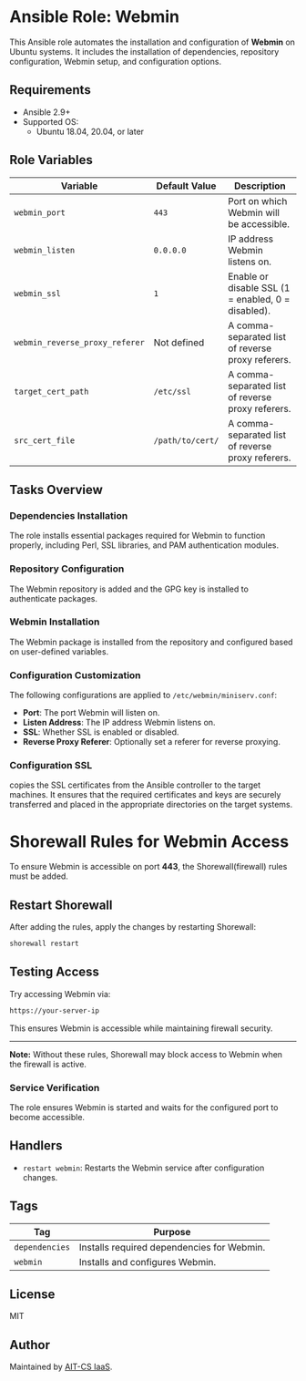 # Ansible Role: Webmin

This Ansible role automates the installation and configuration of **Webmin** on Ubuntu systems. It includes the installation of dependencies, repository configuration, Webmin setup, and configuration options.

## Requirements

- Ansible 2.9+
- Supported OS:
  - Ubuntu 18.04, 20.04, or later

## Role Variables

| Variable                       | Default Value          | Description |
|--------------------------------|------------------------|-------------|
| `webmin_port`                 | `443`               | Port on which Webmin will be accessible. |
| `webmin_listen`               | `0.0.0.0`             | IP address Webmin listens on. |
| `webmin_ssl`                  | `1`                   | Enable or disable SSL (1 = enabled, 0 = disabled). |
| `webmin_reverse_proxy_referer`| Not defined           | A comma-separated list of reverse proxy referers. |
| `target_cert_path`            |  `/etc/ssl`           | A comma-separated list of reverse proxy referers. |
| `src_cert_file`               | `/path/to/cert/`      | A comma-separated list of reverse proxy referers. |
## Tasks Overview

### Dependencies Installation
The role installs essential packages required for Webmin to function properly, including Perl, SSL libraries, and PAM authentication modules.

### Repository Configuration
The Webmin repository is added and the GPG key is installed to authenticate packages.

### Webmin Installation
The Webmin package is installed from the repository and configured based on user-defined variables.

### Configuration Customization
The following configurations are applied to `/etc/webmin/miniserv.conf`:
- **Port**: The port Webmin will listen on.
- **Listen Address**: The IP address Webmin listens on.
- **SSL**: Whether SSL is enabled or disabled.
- **Reverse Proxy Referer**: Optionally set a referer for reverse proxying.
### Configuration SSL
copies the SSL certificates from the Ansible controller to the target machines. It ensures that the required certificates and keys are securely transferred and placed in the appropriate directories on the target systems.

# Shorewall Rules for Webmin Access

To ensure Webmin is accessible on port **443**, the Shorewall(firewall) rules must be added.

## Restart Shorewall
After adding the rules, apply the changes by restarting Shorewall:

```sh
shorewall restart
```

## Testing Access
Try accessing Webmin via:

```sh
https://your-server-ip
```

This ensures Webmin is accessible while maintaining firewall security.

---
**Note:** Without these rules, Shorewall may block access to Webmin when the firewall is active.

### Service Verification
The role ensures Webmin is started and waits for the configured port to become accessible.

## Handlers
- `restart webmin`: Restarts the Webmin service after configuration changes.


## Tags

| Tag          | Purpose |
|--------------|---------|
| `dependencies` | Installs required dependencies for Webmin. |
| `webmin`      | Installs and configures Webmin. |

## License

MIT

## Author

Maintained by [AIT-CS IaaS](https://github.com/ait-cs-IaaS).

